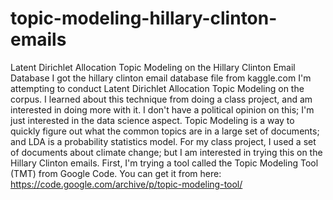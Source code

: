 # topic-modeling-hillary-clinton-emails
Latent Dirichlet Allocation Topic Modeling on the Hillary Clinton Email Database
I got the hillary clinton email database file from kaggle.com
I'm attempting to conduct Latent Dirichlet Allocation Topic Modeling on the corpus.
I learned about this technique from doing a class project, and am interested in doing more with it.
I don't have a political opinion on this; I'm just interested in the data science aspect.
Topic Modeling is a way to quickly figure out what the common topics are in a large set of documents; and LDA is a probability statistics model.
For my class project, I used a set of documents about climate change; but I am interested in trying this on the Hillary Clinton emails.
First, I'm trying a tool called the Topic Modeling Tool (TMT) from Google Code. You can get it from here:
https://code.google.com/archive/p/topic-modeling-tool/
